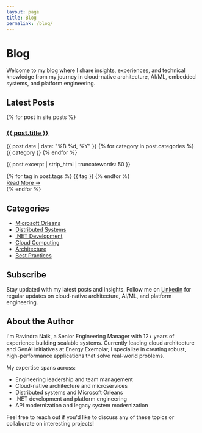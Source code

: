 ```yaml
---
layout: page
title: Blog
permalink: /blog/
---
```


# Blog

Welcome to my blog where I share insights, experiences, and technical knowledge from my journey in cloud-native architecture, AI/ML, embedded systems, and platform engineering.

## Latest Posts

{% for post in site.posts %}
<div class="blog-post-preview">
  <h3><a href="{{ post.url }}">{{ post.title }}</a></h3>
  <p class="post-meta">
    <span class="post-date">{{ post.date | date: "%B %d, %Y" }}</span>
    <span class="post-categories">
      {% for category in post.categories %}
        <span class="category-tag">{{ category }}</span>
      {% endfor %}
    </span>
  </p>
  <p class="post-excerpt">
    {{ post.excerpt | strip_html | truncatewords: 50 }}
  </p>
  <div class="post-tags">
    {% for tag in post.tags %}
      <span class="tag">{{ tag }}</span>
    {% endfor %}
  </div>
  <a href="{{ post.url }}" class="read-more">Read More →</a>
</div>
{% endfor %}

## Categories

- [Microsoft Orleans](/blog/category/microsoft-orleans/)
- [Distributed Systems](/blog/category/distributed-systems/)
- [.NET Development](/blog/category/dotnet-development/)
- [Cloud Computing](/blog/category/cloud-computing/)
- [Architecture](/blog/category/architecture/)
- [Best Practices](/blog/category/best-practices/)

## Subscribe

Stay updated with my latest posts and insights. Follow me on [LinkedIn](https://www.linkedin.com/in/naik899/) for regular updates on cloud-native architecture, AI/ML, and platform engineering.

## About the Author

I'm Ravindra Naik, a Senior Engineering Manager with 12+ years of experience building scalable systems. Currently leading cloud architecture and GenAI initiatives at Energy Exemplar, I specialize in creating robust, high-performance applications that solve real-world problems.

My expertise spans across:
- Engineering leadership and team management
- Cloud-native architecture and microservices
- Distributed systems and Microsoft Orleans
- .NET development and platform engineering
- API modernization and legacy system modernization

Feel free to reach out if you'd like to discuss any of these topics or collaborate on interesting projects! 